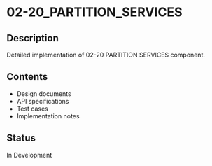 # 02-20_PARTITION_SERVICES

## Description
Detailed implementation of 02-20 PARTITION SERVICES component.

## Contents
- Design documents
- API specifications
- Test cases
- Implementation notes

## Status
In Development
